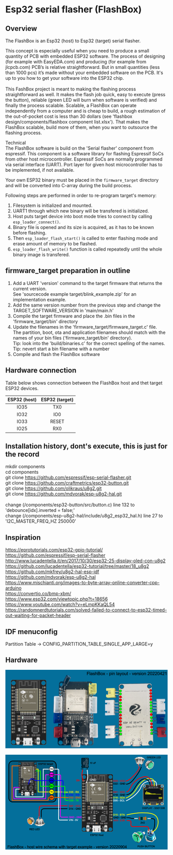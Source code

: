 # Esp32 serial flasher (FlashBox)

## Overview
The FlashBox is an Esp32 (host) to Esp32 (target) serial flasher. 

This concept is especially useful when you need to produce a small quantity of PCB with embedded ESP32 software. The process of designing 
(for example with EasyEDA.com) and producing (for example from jlcpcb.com) PCB’s is relative straightforward. But in small quantities 
(less than 1000 pcs) it’s made without your embedded software on the PCB. It's up to you how to get your software into the ESP32 chip.<br/>
<br/>
This FashBox project is meant to making the flashing process straightforward as well. It makes the flash job quick, easy to execute (press the button), 
reliable (green LED will burn when software is verified) and finally the process scalable. Scalable, a FlashBox can operate independently from a computer and is cheap to build, a rough 
estimation of the out-of-pocket cost is less than 30 dollars (see 'flashbox design/components/flashbox component list.xlsx'). That makes the FlashBox scalable, build more of them, when you want to outsource the flashing process.

Technical<br/>
The FlashBox software is build on the 'Serial flasher' component from espressif. This component is a software library for flashing Espressif SoCs from other host microcontroller. 
Espressif SoCs are normally programmed via serial interface (UART). Port layer for given host microcontroller has to be implemented, if not available.

Your own ESP32 binary must be placed in the `firmware_target` directory and will be converted into C-array during the build process.

Following steps are performed in order to re-program target's memory:

1. Filesystem is initialized and mounted.
2. UART1 through which new binary will be transfered is initialized.
3. Host puts target device into boot mode tries to connect by calling `esp_loader_connect()`.
4. Binary file is opened and its size is acquired, as it has to be known before flashing.
5. Then `esp_loader_flash_start()` is called to enter flashing mode and erase amount of memory to be flashed.
6. `esp_loader_flash_write()` function is called repeatedly until the whole binary image is transfered.

## firmware_target preparation in outline

1. Add a UART 'version' command to the target firmware that returns the current version.<br/>
   See 'sourcecode example target/blink_example.zip' for an implementation example.
2. Add the same version number from the previous step and change the TARGET_SOFTWARE_VERSION in 'main/main.h'
3. Compile the target firmware and place the .bin files in the 'firmware_target/bin' directory
4. Update the filenames in the 'firmware_target/firmware_target.c' file.<br/>
   The partition, boot, ota and application filenames should match with the names of your bin files ('firmware_target/bin' directory).<br/>
   Tip: look into the 'build/binaries.c' for the correct spelling of the names.<br/>
   Tip: nevert start a bin filename with a number
5. Compile and flash the FlashBox software

## Hardware connection
Table below shows connection between the FlashBox host and thet target ESP32 devices.

| ESP32 (host) | ESP32 (target)|
|:------------:|:-------------:|
|    IO35      |      TX0      |
|    IO32      |      IO0      |
|    IO33      |     RESET     |
|    IO25      |      RX0      |


## Installation history, dont's execute, this is just for the record
mkdir components<br/>
cd components<br/>
git clone https://github.com/espressif/esp-serial-flasher.git<br/>
git clone https://github.com/craftmetrics/esp32-button.git<br/>
git clone https://github.com/olikraus/u8g2.git<br/>
git clone https://github.com/mdvorak/esp-u8g2-hal.git<br/>
<br/>
change (/components/esp32-button/src/button.c) line 132 to 'debounce[idx].inverted = false;'<br/>
change (/components/esp-u8g2-hal/include/u8g2_esp32_hal.h) line 27 to 'I2C_MASTER_FREQ_HZ 250000'<br/>

## Inspiration
https://eprotutorials.com/esp32-gpio-tutorial/<br/>
https://github.com/espressif/esp-serial-flasher<br/>
http://www.lucadentella.it/en/2017/10/30/esp32-25-display-oled-con-u8g2<br/>
https://github.com/lucadentella/esp32-tutorial/tree/master/18_u8g2<br/>
https://github.com/mkfrey/u8g2-hal-esp-idf<br/>
https://github.com/mdvorak/esp-u8g2-hal<br/>
https://www.mischianti.org/images-to-byte-array-online-converter-cpp-arduino<br/>
https://convertio.co/bmp-xbm/<br/>
https://www.esp32.com/viewtopic.php?t=18656<br/>
https://www.youtube.com/watch?v=eLmpKKaQL54<br/>
https://randomnerdtutorials.com/solved-failed-to-connect-to-esp32-timed-out-waiting-for-packet-header<br/>

## IDF menuconfig
Partition Table -> CONFIG_PARTITION_TABLE_SINGLE_APP_LARGE=y

## Hardware
![flashbox pin layout](https://github.com/Machiel80/esp32-serial-flasher/blob/main/flashbox%20design/doc/flashbox%20pin-layout.png?raw=true)<br/>
<br/>
![flashbox wire diagram](https://github.com/Machiel80/esp32-serial-flasher/blob/main/flashbox%20design/doc/flashbox%20wire%20diagram.png?raw=true)<br/>
<br/>
